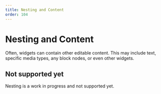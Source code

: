```yaml
---
title: Nesting and Content
order: 104
---
```


# Nesting and Content

Often, widgets can contain other editable content. This may include text, specific media types, any block nodes, or even other widgets.

## Not supported yet
Nesting is a work in progress and not supported yet.